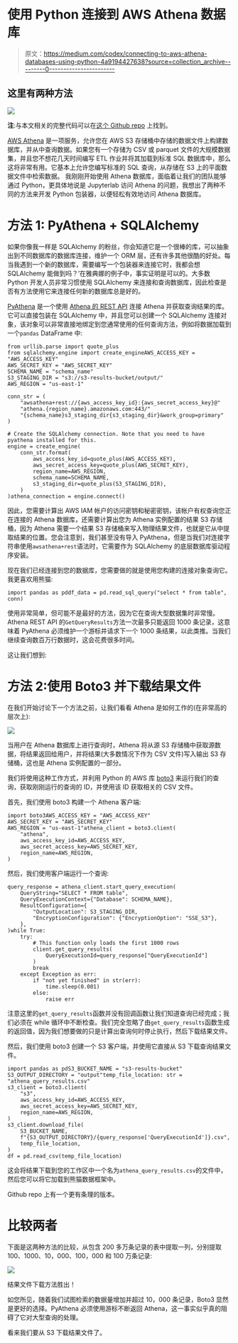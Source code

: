# 使用 Python 连接到 AWS Athena 数据库

> 原文：<https://medium.com/codex/connecting-to-aws-athena-databases-using-python-4a9194427638?source=collection_archive---------0----------------------->

## 这里有两种方法

![](img/4a27914af2b442c6c0a7769c188533c0.png)

**注**:与本文相关的完整代码可以在[这个 Github repo](https://github.com/ramdesh/athena-python-examples) 上找到。

[AWS Athena](https://aws.amazon.com/athena) 是一项服务，允许您在 AWS S3 存储桶中存储的数据文件上构建数据库，并从中查询数据。如果您有一个存储为 CSV 或 parquet 文件的大规模数据集，并且您不想花几天时间编写 ETL 作业并将其加载到标准 SQL 数据库中，那么这将非常有用。它基本上允许您编写标准的 SQL 查询，从存储在 S3 上的平面数据文件中检索数据。
我刚刚开始使用 Athena 数据库，面临着让我们的团队能够通过 Python，更具体地说是 Jupyterlab 访问 Athena 的问题，我想出了两种不同的方法来开发 Python 包装器，以便轻松有效地访问 Athena 数据库。

# 方法 1: PyAthena + SQLAlchemy

如果你像我一样是 SQLAlchemy 的粉丝，你会知道它是一个很棒的库，可以抽象出到不同数据库的数据库连接，维护一个 ORM 层，还有许多其他很酷的好处。每当我遇到一个新的数据库，需要编写一个包装器来连接它时，我都会想 SQLAlchemy 能做到吗？’在雅典娜的例子中，事实证明是可以的。大多数 Python 开发人员非常习惯使用 SQLAlchemy 来连接和查询数据库，因此检查是否有方法使用它来连接任何新的数据库总是好的。

[PyAthena](https://pypi.org/project/pyathena/) 是一个使用 [Athena 的 REST API](https://docs.aws.amazon.com/athena/latest/APIReference/Welcome.html) 连接 Athena 并获取查询结果的库。它可以直接包装在 SQLAlchemy 中，并且您可以创建一个 SQLAlchemy 连接对象，该对象可以非常直接地绑定到您通常使用的任何查询方法，例如将数据加载到一个`pandas` DataFrame 中:

```
from urllib.parse import quote_plus
from sqlalchemy.engine import create_engineAWS_ACCESS_KEY = "AWS_ACCESS_KEY"
AWS_SECRET_KEY = "AWS_SECRET_KEY"
SCHEMA_NAME = "schema_name"
S3_STAGING_DIR = "s3://s3-results-bucket/output/"
AWS_REGION = "us-east-1"

conn_str = (
    "awsathena+rest://{aws_access_key_id}:{aws_secret_access_key}@"
    "athena.{region_name}.amazonaws.com:443/"
    "{schema_name}s3_staging_dir{s3_staging_dir}&work_group=primary"
)

# Create the SQLAlchemy connection. Note that you need to have pyathena installed for this.
engine = create_engine(
    conn_str.format(
        aws_access_key_id=quote_plus(AWS_ACCESS_KEY),
        aws_secret_access_key=quote_plus(AWS_SECRET_KEY),
        region_name=AWS_REGION,
        schema_name=SCHEMA_NAME,
        s3_staging_dir=quote_plus(S3_STAGING_DIR),
    )
)athena_connection = engine.connect()
```

因此，您需要计算出 AWS IAM 帐户的访问密钥和秘密密钥，该帐户有权查询您正在连接的 Athena 数据库，还需要计算出您为 Athena 实例配置的结果 S3 存储桶，因为 Athena 需要一个结果 S3 存储桶来写入物理结果文件，也就是它从中提取结果的位置。您会注意到，我们甚至没有导入 PyAthena，但是当我们对连接字符串使用`awsathena+rest`语法时，它需要作为 SQLAlchemy 的底层数据库驱动程序安装。

现在我们已经连接到您的数据库，您需要做的就是使用您构建的连接对象查询它。我更喜欢用熊猫:

```
import pandas as pddf_data = pd.read_sql_query("select * from table", conn)
```

使用非常简单，但可能不是最好的方法，因为它在查询大型数据集时非常慢。Athena REST API 的`GetQueryResults`方法一次最多只能返回 1000 条记录，这意味着 PyAthena 必须维护一个游标并请求下一个 1000 条结果，以此类推。当我们继续查询数百万行数据时，这会花费很多时间。

这让我们想到:

# 方法 2:使用 Boto3 并下载结果文件

在我们开始讨论下一个方法之前，让我们看看 Athena 是如何工作的(在非常高的层次上):

![](img/b94b6336eee5f89d585ddbff0cdc9895.png)

当用户在 Athena 数据库上进行查询时，Athena 将从源 S3 存储桶中获取源数据，将结果返回给用户，并将结果(大多数情况下作为 CSV 文件)写入输出 S3 存储桶，这也是 Athena 实例配置的一部分。

我们将使用这种工作方式，并利用 Python 的 AWS 库 [boto3](https://boto3.amazonaws.com/v1/documentation/api/latest/index.html) 来运行我们的查询，获取刚刚运行的查询的 ID，并使用该 ID 获取相关的 CSV 文件。

首先，我们使用 boto3 构建一个 Athena 客户端:

```
import boto3AWS_ACCESS_KEY = "AWS_ACCESS_KEY"
AWS_SECRET_KEY = "AWS_SECRET_KEY"
AWS_REGION = "us-east-1"athena_client = boto3.client(
    "athena",
    aws_access_key_id=AWS_ACCESS_KEY,
    aws_secret_access_key=AWS_SECRET_KEY,
    region_name=AWS_REGION,
)
```

然后，我们使用客户端运行一个查询:

```
query_response = athena_client.start_query_execution(
    QueryString="SELECT * FROM table",
    QueryExecutionContext={"Database": SCHEMA_NAME},
    ResultConfiguration={
        "OutputLocation": S3_STAGING_DIR,
        "EncryptionConfiguration": {"EncryptionOption": "SSE_S3"},
    },
)while True:
    try:
        # This function only loads the first 1000 rows
        client.get_query_results(
            QueryExecutionId=query_response["QueryExecutionId"]
        )
        break
    except Exception as err:
        if "not yet finished" in str(err):
            time.sleep(0.001)
        else:
            raise err
```

注意这里的`get_query_results`函数并没有回调函数让我们知道查询已经完成；我们必须在 while 循环中不断检查。我们完全忽略了由`get_query_results`函数生成的返回值，因为我们想要做的只是计算出查询何时停止执行，然后下载结果文件。

然后，我们使用 boto3 创建一个 S3 客户端，并使用它直接从 S3 下载查询结果文件。

```
import pandas as pdS3_BUCKET_NAME = "s3-results-bucket"
S3_OUTPUT_DIRECTORY = "output"temp_file_location: str = "athena_query_results.csv"
s3_client = boto3.client(
    "s3",
    aws_access_key_id=AWS_ACCESS_KEY,
    aws_secret_access_key=AWS_SECRET_KEY,
    region_name=AWS_REGION,
)
s3_client.download_file(
    S3_BUCKET_NAME,
    f"{S3_OUTPUT_DIRECTORY}/{query_response['QueryExecutionId']}.csv",
    temp_file_location,
)
df = pd.read_csv(temp_file_location)
```

这会将结果下载到您的工作区中一个名为`athena_query_results.csv`的文件中，然后您可以将它加载到熊猫数据框架中。

Github repo 上有一个更有条理的版本。

# 比较两者

下面是这两种方法的比较，从包含 200 多万条记录的表中提取一列，分别提取 100、1000、10，000、100，000 和 100 万条记录:

![](img/09a3b7bede06834efc71e9e545086968.png)

结果文件下载方法胜出！

如您所见，随着我们试图检索的数据量增加并超过 10，000 条记录，Boto3 显然是更好的选择。PyAthena 必须使用游标不断返回 Athena，这一事实似乎真的阻碍了它对大型查询的处理。

看来我们要从 S3 下载结果文件了。